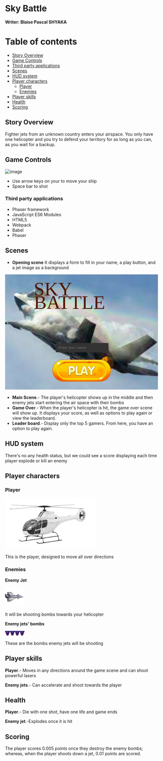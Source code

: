 # Sky Battle

**Writer: Blaise Pascal SHYAKA**

# Table of contents

- [Story Overview](#Story-Overview)
- [Game Controls](#Game-Controls)
- [Third party applications](#Third-party-applications)
- [Scenes](#Scenes)
- [HUD system](#HUD-system)
- [Player characters](#Player-characters)
  - [Player](#Player)
  - [Enemies](#Enemies)
- [Player skills](#Player-skills)
- [Health](#Health)
- [Scoring](#Scoring)

## Story Overview

Fighter jets from an unknown country enters your airspace. You only have one helicopter and you try to defend your territory for as long as you can, as you wait for a backup.

## Game Controls

![image](https://image.shutterstock.com/image-vector/arrow-button-on-keyboard-icon-260nw-339331691.jpg)

- Use arrow keys on your to move your ship
- Space bar to shot
  
### Third party applications

- Phaser framework
- JavaScript ES6 Modules
- HTML5
- Webpack
- Babel
- Phaser


## Scenes
- **Opening scene** It displays a form to fill in your name, a play button, and a jet image as a background

![Homepage Screenshot](./assets/game-homepage-screenshot.png)

- **Main Scene**.- The player's helicopter shows up in the middle and then enemy jets start entering the air space with their bombs
- **Game Over**.- When the player's helicopter is hit, the game over scene will show up. It displays your score, as well as options to play again or view the leaderboard.
- **Leader board**.- Display only the top 5 gamers. From here, you have an option to play again.

## HUD system 
There's no any health status, but we could see a score displaying each time player explode or kill an enemy 

## Player characters
  ### Player
    
 ![Player's helicopter](./assets/helicopter.png)

  This is the player, designed to move all over directions

  ### Enemies

  **Enemy Jet**

 ![Enemy jet](./assets/sprite2.png)

  It will be shooting bombs towards your helicopter

  **Enemy jets' bombs**

  ![Enemy jet](./assets/sprEnemy2.png)

  These are the bombs enemy jets will be shooting

## Player skills


**Player**.- Moves in any directions around the game scene and can shoot powerful lasers

**Enemy jets**.- Can accelerate and shoot towards the player

## Health 

**Player**.- Die with one shot, have one life and game ends

**Enemy jet**.-Explodes once it is hit

## Scoring

  The player scores 0.005 points once they destroy the enemy bombs; whereas, when the player shoots down a jet, 0.01 points are scored.
